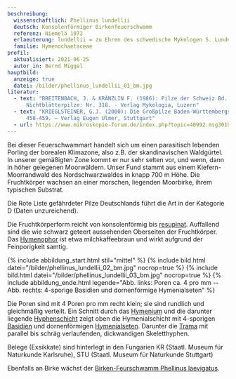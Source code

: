 ```yaml
---
beschreibung:
  wissenschaftlich: Phellinus lundellii
  deutsch: Konsolenförmiger Birkenfeuerschwamm
  referenz: Niemelä 1972
  erlaeuterung: lundellii = zu Ehren des schwedische Mykologen S. Lundell
  familie: Hymenochaetaceae
profil:
  aktualisiert: 2021-06-25
  autor_in: Bernd Miggel
hauptbild:
  anzeige: true
  datei: /bilder/phellinus_lundellii_01_bm.jpg
literatur:
  - text: "BREITENBACH, J. & KRÄNZLIN F. (1986): Pilze der Schweiz Bd. 2,
      Nichtblätterpilze: Nr. 318. - Verlag Mykologia, Luzern"
  - text: "KRIEGLSTEINER, G.J. (2000): Die Großpilze Baden-Württembergs Band 1:
      458-459. – Verlag Eugen Ulmer, Stuttgart"
  - url: https://www.mikroskopie-forum.de/index.php?topic=40992.msg301999#msg301999
---
```

Bei dieser Feuerschwammart handelt sich um einen parasitisch lebenden Porling der borealen Klimazone, also z.B. der skandinavischen Waldgürtel. In unserer gemäßigten Zone kommt er nur sehr selten vor, und wenn, dann in höher gelegenen Moorwäldern. Unser Fund stammt aus einem Kiefern-Moorrandwald des Nordschwarzwaldes in knapp 700 m Höhe. Die Fruchtkörper wachsen an einer morschen, liegenden Moorbirke, ihrem typischen Substrat.

Die Rote Liste gefährdeter Pilze Deutschlands führt die Art in der Kategorie D (Daten unzureichend).

Die Fruchtkörperform reicht von konsolenförmig bis [resupinat](resupinat "Glossar"). Auffallend sind die wie schwarz geteert aussehenden Oberseiten der Fruchtkörper. Das [Hymenophor](Hymenophor "Glossar") ist etwa milchkaffeebraun und wirkt aufgrund der Feinporigkeit samtig.

{% include abbildung_start.html stil="mittel" %}
{% include bild.html datei="/bilder/phellinus_lundellii_02_bm.jpg" nocrop=true %}
{% include bild.html datei="/bilder/phellinus_lundellii_03_bm.jpg" nocrop=true %}
{% include abbildung_ende.html legende="Abb. links: Poren ca. 4 pro mm  --  Abb. rechts: 4-sporige Basidien und dornenförmige Hymenialseten" %}

Die Poren sind mit 4 Poren pro mm recht klein; sie sind rundlich und gleichmäßig verteilt. Ein Schnitt durch das [Hymenium](Hymenium "Glossar") und die darunter liegende [Hyphenschicht](Hyphen "Glossar") zeigt oben die Hymenialschicht mit 4-sporigen [Basidien](Basidien "Glossar") und dornenförmigen [Hymenialseten](Seten "Glossar"). Darunter die [Trama](Trama "Glossar") mit parallel bis schräg verlaufenden, dickwandigen Skeletthyphen.

Belege (Exsikkate) sind hinterlegt in den Fungarien KR (Staatl. Museum für Naturkunde Karlsruhe), STU (Staatl. Museum für Naturkunde Stuttgart)

Ebenfalls an Birke wächst der [Birken-Feurschwamm Phellinus laevigatus](/pilze/phellinus-laevigatus-birken-feuerschwamm).